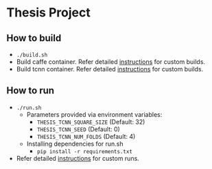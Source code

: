 # Thesis Project
## How to build
* `./build.sh`
* Build caffe container. Refer detailed [instructions](caffe/README.md#building-caffe-container) for custom builds.
* Build tcnn container. Refer detailed [instructions](tcnn/README.md#building-tcnn-container) for custom builds.
## How to run
* `./run.sh`
  * Parameters provided via environment variables:
    * `THESIS_TCNN_SQUARE_SIZE` (Default: 32)
    * `THESIS_TCNN_SEED` (Default: 0)
    * `THESIS_TCNN_NUM_FOLDS` (Default: 4)
  * Installing dependencies for run.sh
    * `pip install -r requirements.txt`
* Refer detailed [instructions](tcnn/README.md#running-tcnn-container) for custom runs.
